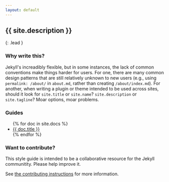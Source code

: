 ```yaml
---
layout: default
---
```


## {{ site.description }}
{: .lead }

### Why write this?

Jekyll's increadibly flexible, but in some instances, the lack of common conventions make things harder for users. For one, there are many common design patterns that are still relatively unknown to new users (e.g., using `permalink: /about/` in `about.md`, rather than creating `/about/index.md`). For another, when writing a plugin or theme intended to be used across sites, should it look for `site.title` or `site.name`? `site.description` or `site.tagline`? Moar options, moar problems.

### Guides

<ul>
{% for doc in site.docs %}
  <li><a href="{{ doc.url | prepend: site.github.url }}">{{ doc.title }}</a></li>
{% endfor %}
</ul>

### Want to contribute?

This style guide is intended to be a collaborative resource for the Jekyll communitity. Please help improve it.

See [the contributing instructions](./contributing/) for more information.
